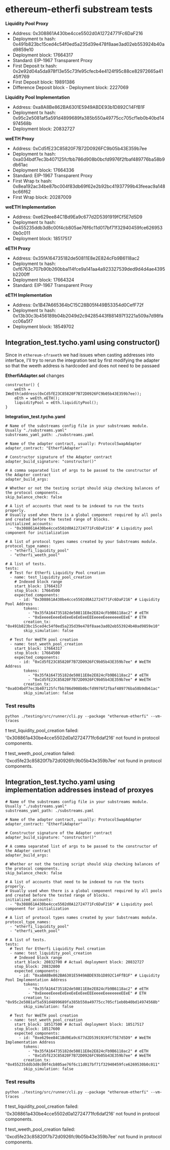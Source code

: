 # ethereum-etherfi substream tests

**Liquidity Pool Proxy**

- Address: 0x308861A430be4cce5502d0A12724771Fc6DaF216
- Deployment tx hash: 0x491b823bc15ced4c54f0ed5a235d39e478f8aae3ad02eb553924b40ad9859e10
- Deployment block: 17664317
- Standard: EIP-1967 Transparent Proxy
- First Deposit tx hash: 0x2e92d04a5da978f13e55c73fe95cfecb4e4124f95c88ce82972665a4145ff769
- First Deposit block: 19891386
- Difference Deposit block - Deployment block: 2227069

**Liquidity Pool Implementation**

- Address: 0xa8A8Be862BA6301E5949ABDE93b1D892C14FfB1F
- Deployment tx hash: 0x95c2e5081af5a591d4899689fa385b550a49775cc705cf1eb0b40bd14974568b
- Deployment block: 20832727

**weETH Proxy**

- Address: 0xCd5fE23C85820F7B72D0926FC9b05b43E359b7ee
- Deployment tx hash: 0xa034bdf7ec3b407125fcfbb786d908b0bcfd9976f2fbaf489776ba58b9db61ac
- Deployment block: 17664336
- Standard: EIP-1967 Transparent Proxy
- First Wrap tx hash: 0x8ea192ac34be87bc004f83db69f62e2b92bc41937799b43feeac9a148bc66f62
- First Wrap block: 20287009

**weETH Implementation**

- Address: 0xe629ee84C1Bd9Ea9c677d2D5391919fCf5E7d5D9
- Deployment tx hash: 0x455235ddb3d8c00f4cb805ae76f6c11d017bf71f32940459fce6269530b0c011
- Deployment block: 18517517

**eETH Proxy**

- Address: 0x35fA164735182de50811E8e2E824cFb9B6118ac2
- Deployment tx hash: 0xf6763c707b90b260bba114fce9a141aa4a923327539ded9d4d4ae4395b2200ff
- Deployment block: 17664324
- Standard: EIP-1967 Transparent Proxy

**eETH Implementation**

- Address: 0x1B47A665364bC15C28B05f449B53354d0CefF72f
- Deployment tx hash: 0x13b30c3b456189b04b2049d2c94285443f881497f3221a509a7d98facc06a5f7
- Deployment block: 18549702

## Integration_test.tycho.yaml using constructor()

Since in `ethereum-sfraxeth` we had issues when casting addresses into interface, I'll try to rerun the integration test by first modifying the adapter so that the weeth address is hardcoded and does not need to be passaed

**EtherfiAdapter.sol** changes

```
constructor() {
    weEth = IWeEth(address(0xCd5fE23C85820F7B72D0926FC9b05b43E359b7ee));
    eEth = weEth.eETH();
    liquidityPool = eEth.liquidityPool();
}
```

**Integration_test.tycho.yaml**

```
# Name of the substreams config file in your substreams module. Usually "./substreams.yaml"
substreams_yaml_path: ./substreams.yaml

# Name of the adapter contract, usually: ProtocolSwapAdapter
adapter_contract: "EtherfiAdapter"

# Constructor signature of the Adapter contract
adapter_build_signature: "constructor()"

# A comma separated list of args to be passed to the constructor of the Adapter contract
adapter_build_args:

# Whether or not the testing script should skip checking balances of the protocol components.
skip_balance_check: false

# A list of accounts that need to be indexed to run the tests properly.
# Usually used when there is a global component required by all pools and created before the tested range of blocks.
initialized_accounts:
  - "0x308861A430be4cce5502d0A12724771Fc6DaF216" # Liquidity pool component for initialization

# A list of protocol types names created by your Substreams module.
protocol_type_names:
  - "etherfi_liquidity_pool"
  - "etherfi_weeth_pool"

# A list of tests.
tests:
  # Test for Etherfi Liquidity Pool creation
  - name: test_liquidity_pool_creation
    # Indexed block range
    start_block: 17664317
    stop_block: 17664500
    expected_components:
      - id: "0x308861A430be4cce5502d0A12724771Fc6DaF216" # Liquidity Pool Address
        tokens:
          - "0x35fA164735182de50811E8e2E824cFb9B6118ac2" # eETH
          - "0xEeeeeEeeeEeEeeEeEeEeeEEEeeeeEeeeeeeeEEeE" # ETH
        creation_tx: "0x491b823bc15ced4c54f0ed5a235d39e478f8aae3ad02eb553924b40ad9859e10"
        skip_simulation: false

  # Test for WeETH pool creation
  - name: test_weeth_pool_creation
    start_block: 17664317
    stop_block: 17664500
    expected_components:
      - id: "0xCd5fE23C85820F7B72D0926FC9b05b43E359b7ee" # WeETH Address
        tokens:
          - "0x35fA164735182de50811E8e2E824cFb9B6118ac2" # eETH
          - "0xCd5fE23C85820F7B72D0926FC9b05b43E359b7ee" # WeETH
        creation_tx: "0xa034bdf7ec3b407125fcfbb786d908b0bcfd9976f2fbaf489776ba58b9db61ac"
        skip_simulation: false

```

### Test results

`python ./testing/src/runner/cli.py --package "ethereum-etherfi" --vm-traces`

❗️ test_liquidity_pool_creation failed: '0x308861a430be4cce5502d0a12724771fc6daf216' not found in protocol components.

❗️ test_weeth_pool_creation failed: '0xcd5fe23c85820f7b72d0926fc9b05b43e359b7ee' not found in protocol components.

## Integration_test.tycho.yaml using implementation addresses instead of proxyes

```
# Name of the substreams config file in your substreams module. Usually "./substreams.yaml"
substreams_yaml_path: ./substreams.yaml

# Name of the adapter contract, usually: ProtocolSwapAdapter
adapter_contract: "EtherfiAdapter"

# Constructor signature of the Adapter contract
adapter_build_signature: "constructor()"

# A comma separated list of args to be passed to the constructor of the Adapter contract
adapter_build_args:

# Whether or not the testing script should skip checking balances of the protocol components.
skip_balance_check: false

# A list of accounts that need to be indexed to run the tests properly.
# Usually used when there is a global component required by all pools and created before the tested range of blocks.
initialized_accounts:
  - "0x308861A430be4cce5502d0A12724771Fc6DaF216" # Liquidity pool component for initialization

# A list of protocol types names created by your Substreams module.
protocol_type_names:
  - "etherfi_liquidity_pool"
  - "etherfi_weeth_pool"

# A list of tests.
tests:
  # Test for Etherfi Liquidity Pool creation
  - name: test_liquidity_pool_creation
    # Indexed block range
    start_block: 20832700 # Actual deployment block: 20832727
    stop_block: 20832800
    expected_components:
      - id: "0xa8A8Be862BA6301E5949ABDE93b1D892C14FfB1F" # Liquidity Pool Implementation Address
        tokens:
          - "0x35fA164735182de50811E8e2E824cFb9B6118ac2" # eETH
          - "0xEeeeeEeeeEeEeeEeEeEeeEEEeeeeEeeeeeeeEEeE" # ETH
        creation_tx: "0x95c2e5081af5a591d4899689fa385b550a49775cc705cf1eb0b40bd14974568b"
        skip_simulation: false

  # Test for WeETH pool creation
  - name: test_weeth_pool_creation
    start_block: 18517500 # Actual deployment block: 18517517
    stop_block: 18517600
    expected_components:
      - id: "0xe629ee84C1Bd9Ea9c677d2D5391919fCf5E7d5D9" # WeETH Implementation Address
        tokens:
          - "0x35fA164735182de50811E8e2E824cFb9B6118ac2" # eETH
          - "0xCd5fE23C85820F7B72D0926FC9b05b43E359b7ee" # WeETH
        creation_tx: "0x455235ddb3d8c00f4cb805ae76f6c11d017bf71f32940459fce6269530b0c011"
        skip_simulation: false

```
### Test results

`python ./testing/src/runner/cli.py --package "ethereum-etherfi" --vm-traces`

❗️ test_liquidity_pool_creation failed: '0x308861a430be4cce5502d0a12724771fc6daf216' not found in protocol components.

❗️ test_weeth_pool_creation failed: '0xcd5fe23c85820f7b72d0926fc9b05b43e359b7ee' not found in protocol components.